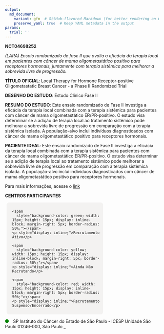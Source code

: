 ```yaml
---
output: 
  md_document:
    variant: gfm  # GitHub-flavored Markdown (for better rendering on GitHub)
    preserve_yaml: true  # Keep YAML metadata in the output
params:
  trial: ''
---
```


**NCT04698252**

*(LARA) Ensaio randomizado de fase II que avalia a eficácia da terapia
local em pacientes com câncer de mama oligometastático positivo para
receptores hormonais, juntamente com terapia sistêmica para melhorar a
sobrevida livre de progressão.*

**TÍTULO OFICIAL**: Local Therapy for Hormone Receptor-positive
Oligometastatic Breast Cancer - a Phase II Randomized Trial

**DESENHO DO ESTUDO**: Estudo Clinico Fase II

**RESUMO DO ESTUDO**: Este ensaio randomizado de Fase II investiga a
eficácia da terapia local combinada com a terapia sistêmica para
pacientes com câncer de mama oligometastático ER/PR-positivo. O estudo
visa determinar se a adição de terapia local ao tratamento sistêmico
pode melhorar a sobrevida livre de progressão em comparação com a
terapia sistêmica isolada. A população-alvo inclui indivíduos
diagnosticados com câncer de mama oligometastático positivo para
receptores hormonais.

**PACIENTE IDEAL**: Este ensaio randomizado de Fase II investiga a
eficácia da terapia local combinada com a terapia sistêmica para
pacientes com câncer de mama oligometastático ER/PR-positivo. O estudo
visa determinar se a adição de terapia local ao tratamento sistêmico
pode melhorar a sobrevida livre de progressão em comparação com a
terapia sistêmica isolada. A população-alvo inclui indivíduos
diagnosticados com câncer de mama oligometastático positivo para
receptores hormonais.

Para mais informações, acesse o
[link](https://clinicaltrials.gov/ct2/show/NCT04698252)

**CENTROS PARTICIPANTES**

<div style="margin-bottom: 8px; margin-left: 5px; padding: 8px; max-width: 300px; background-color: #f3f2f1; border-radius: 8px;">

<div style="margin-left: 10px;">

    <span 
      style="background-color: green; width: 15px; height: 15px; display: inline-block; margin-right: 5px; border-radius: 50%;"></span>
    <p style="display: inline;">Recrutamento Ativo</p>

</div>

<div style="margin-left: 10px;">

    <span 
      style="background-color: yellow; width: 15px; height: 15px; display: inline-block; margin-right: 5px; border-radius: 50%;"></span>
    <p style="display: inline;">Ainda Não Recrutando</p>

</div>

<div style="margin-left: 10px;">

    <span 
      style="background-color: red; width: 15px; height: 15px; display: inline-block; margin-right: 5px; border-radius: 50%;"></span>
    <p style="display: inline;">Recrutamento Suspenso/Encerrado</p>

</div>

</div>

<span style="display: inline-block; width: 12px; height: 12px; border-radius: 50%; margin-right: 10px; padding-bottom: 0px; background-color: green;"></span>
SP Instituto do Câncer do Estado de São Paulo - ICESP Unidade São Paulo
01246-000, São Paulo
<span style="color: #2E4A7F; text-decoration: none; font-weight: 500; font-size: 0.8">[REPORTAR
ERRO](https://flazar.shinyapps.io/formsapp?study_nct_id=NCT04698252&location_id=ICESPSAOPAULOSP01246000BRAZIL&location_full_name=Instituto%20do%20C%C3%A2ncer%20do%20Estado%20de%20S%C3%A3o%20Paulo%20-%20ICESP%20Unidade%20S%C3%A3o%20Paulo%2C%2001246-000%2C%20S%C3%A3o%20Paulo&form_type=Reportar%20Erro)</span>
